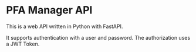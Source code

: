 # PFA Manager API

This is a web API written in Python with FastAPI.

It supports authentication with a user and password. The authorization uses a JWT Token.
